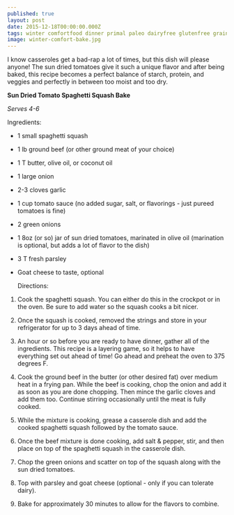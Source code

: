 ```yaml
---
published: true
layout: post
date: 2015-12-18T00:00:00.000Z
tags: winter comfortfood dinner primal paleo dairyfree glutenfree grainfree easyrecipe squash 
image: winter-comfort-bake.jpg
---
```


I know casseroles get a bad-rap a lot of times, but this dish will please anyone! The sun dried tomatoes give it such a unique flavor and after being baked, this recipe becomes a perfect balance of starch, protein, and veggies and perfectly in between too moist and too dry.

**Sun Dried Tomato Spaghetti Squash Bake**

*Serves 4-6*

  Ingredients:
  
* 1 small spaghetti squash

* 1 lb ground beef (or other ground meat of your choice)

* 1 T butter, olive oil, or coconut oil

* 1 large onion

* 2-3 cloves garlic

* 1 cup tomato sauce (no added sugar, salt, or flavorings - just pureed tomatoes is fine)

* 2 green onions

* 1 8oz (or so) jar of sun dried tomatoes, marinated in olive oil (marination is optional, but adds a lot of flavor to the dish)

* 3 T fresh parsley

* Goat cheese to taste, optional

  Directions:
  
1. Cook the spaghetti squash. You can either do this in the crockpot or in the oven. Be sure to add water so the squash cooks a bit nicer. 

2. Once the squash is cooked, removed the strings and store in your refrigerator for up to 3 days ahead of time.

3. An hour or so before you are ready to have dinner, gather all of the ingredients. This recipe is a layering game, so it helps to have everything set out ahead of time! Go ahead and preheat the oven to 375 degrees F.

4. Cook the ground beef in the butter (or other desired fat) over medium heat in a frying pan. While the beef is cooking, chop the onion and add it as soon as you are done chopping. Then mince the garlic cloves and add them too. Continue stirring occasionally until the meat is fully cooked.

5. While the mixture is cooking, grease a casserole dish and add the cooked spaghetti squash followed by the tomato sauce.

6. Once the beef mixture is done cooking, add salt & pepper, stir, and then place on top of the spaghetti squash in the casserole dish.

7. Chop the green onions and scatter on top of the squash along with the sun dried tomatoes.

8. Top with parsley and goat cheese (optional - only if you can tolerate dairy).

9. Bake for approximately 30 minutes to allow for the flavors to combine.
